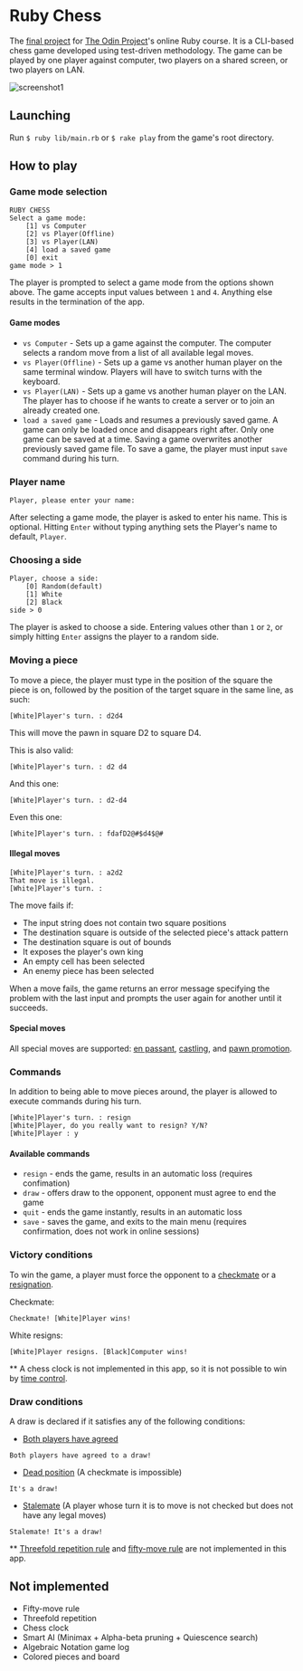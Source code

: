 # Ruby Chess

The [final project](http://www.theodinproject.com/courses/ruby-programming/lessons/ruby-final-project) for [The Odin Project](http://www.theodinproject.com)'s online Ruby course. It is a CLI-based chess game developed using test-driven methodology. The game can be played by one player against computer, two players on a shared screen, or two players on LAN.

![screenshot1](https://github.com/nmacawile/chess/blob/master/img/chess_01.PNG?raw=true "First Screenshot")

## Launching

Run `$ ruby lib/main.rb` or `$ rake play` from the game's root directory.

## How to play

### Game mode selection
```
RUBY CHESS
Select a game mode: 
	[1] vs Computer
	[2] vs Player(Offline)
	[3] vs Player(LAN)
	[4] load a saved game
	[0] exit
game mode > 1
```
The player is prompted to select a game mode from the options shown above. The game accepts input values between `1` and `4`. Anything else results in the termination of the app.

#### Game modes

* `vs Computer` - Sets up a game against the computer. The computer selects a random move from a list of all available legal moves.
* `vs Player(Offline)` - Sets up a game vs another human player on the same terminal window. Players will have to switch turns with the keyboard.
* `vs Player(LAN)` - Sets up a game vs another human player on the LAN. The player has to choose if he wants to create a server or to join an already created one.
* `load a saved game` - Loads and resumes a previously saved game. A game can only be loaded once and disappears right after. Only one game can be saved at a time. Saving a game overwrites another previously saved game file. To save a game, the player must input `save` command during his turn.

### Player name
```
Player, please enter your name: 
```
After selecting a game mode, the player is asked to enter his name. This is optional. Hitting `Enter` without typing anything sets the Player's name to default, `Player`.

### Choosing a side
```
Player, choose a side: 
	[0] Random(default)
	[1] White
	[2] Black
side > 0
```
The player is asked to choose a side. Entering values other than `1` or `2`, or simply hitting `Enter` assigns the player to a random side.

### Moving a piece

To move a piece, the player must type in the position of the square the piece is on, followed by the position of the target square in the same line, as such:
```
[White]Player's turn. : d2d4
```
This will move the pawn in square D2 to square D4.

This is also valid:
```
[White]Player's turn. : d2 d4
```
And this one:
```
[White]Player's turn. : d2-d4
```
Even this one:
```
[White]Player's turn. : fdafD2@#$d4$@#
```

#### Illegal moves
```
[White]Player's turn. : a2d2
That move is illegal.
[White]Player's turn. : 
```
The move fails if:
 * The input string does not contain two square positions
 * The destination square is outside of the selected piece's attack pattern
 * The destination square is out of bounds
 * It exposes the player's own king
 * An empty cell has been selected
 * An enemy piece has been selected

When a move fails, the game returns an error message specifying the problem with the last input and prompts the user again for another until it succeeds.

#### Special moves

All special moves are supported: [en passant](https://en.wikipedia.org/wiki/En_passant), [castling](https://en.wikipedia.org/wiki/Castling), and [pawn promotion](https://en.wikipedia.org/wiki/Promotion_(chess)).

### Commands
In addition to being able to move pieces around, the player is allowed to execute commands during his turn.
```
[White]Player's turn. : resign
[White]Player, do you really want to resign? Y/N?
[White]Player : y
```
#### Available commands

* `resign` - ends the game, results in an automatic loss (requires confimation)
* `draw` - offers draw to the opponent, opponent must agree to end the game
* `quit` - ends the game instantly, results in an automatic loss
* `save` - saves the game, and exits to the main menu (requires confirmation, does not work in online sessions)


### Victory conditions

To win the game, a player must force the opponent to a [checkmate](https://en.wikipedia.org/wiki/Checkmate) or a [resignation](https://en.wikipedia.org/wiki/Glossary_of_chess#Resign).

Checkmate:
```
Checkmate! [White]Player wins!
```
White resigns:
```
[White]Player resigns. [Black]Computer wins!
```

** A chess clock is not implemented in this app, so it is not possible to win by [time control](https://en.wikipedia.org/wiki/Time_control).

### Draw conditions


A draw is declared if it satisfies any of the following conditions:

* [Both players have agreed](https://en.wikipedia.org/wiki/Draw_by_agreement)
```
Both players have agreed to a draw!
```
* [Dead position](https://en.wikipedia.org/wiki/Glossary_of_chess#dead_draw) (A checkmate is impossible)
 ```
It's a draw!
```
* [Stalemate](https://en.wikipedia.org/wiki/Stalemate) (A player whose turn it is to move is not checked but does not have any legal moves)
```
Stalemate! It's a draw!
```
** [Threefold repetition rule](https://en.wikipedia.org/wiki/Threefold_repetition) and [fifty-move rule](https://en.wikipedia.org/wiki/Fifty-move_rule) are not implemented in this app.

## Not implemented

* Fifty-move rule
* Threefold repetition
* Chess clock
* Smart AI (Minimax + Alpha-beta pruning + Quiescence search)
* Algebraic Notation game log
* Colored pieces and board